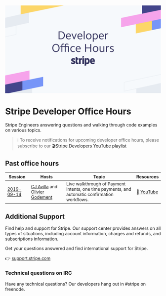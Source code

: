 ![Developer Office Hours](./assets/developer-office-hours.png)
# Stripe Developer Office Hours
Stripe Engineers answering questions and walking through code examples on various topics.

> ℹ To receive notifications for upcoming developer office hours, please subscribe to our [🎬Stripe Developers YouTube playlist](https://www.youtube.com/playlist?list=PLy1nL-pvL2M6IYfRCmhOPcyC70zJqFoCs)


## Past office hours

Session | Hosts | Topic | Resources
---------|----------|---------|--------
 [2019-09-14](./2019-09-04-auto-confirm) | [CJ Avilla](https://www.linkedin.com/in/cjavilla/) and [Olivier Godement](https://www.linkedin.com/in/oliviergodement/) | Live walkthrough of Payment Intents, one time payments, and automatic confirmation workflows. | [🎦 YouTube](https://www.youtube.com/watch?v=ltv44zkpgo0&list=PLy1nL-pvL2M6IYfRCmhOPcyC70zJqFoCs) 


## Additional Support
Find help and support for Stripe. Our support center provides answers on all types of situations, including account information, charges and refunds, and subscriptions information. 

Get your questions answered and find international support for Stripe.

👉 [support.stripe.com](https://support.stripe.com)

### Technical questions on IRC
Have any technical questions? Our developers hang out in #stripe on freenode.
